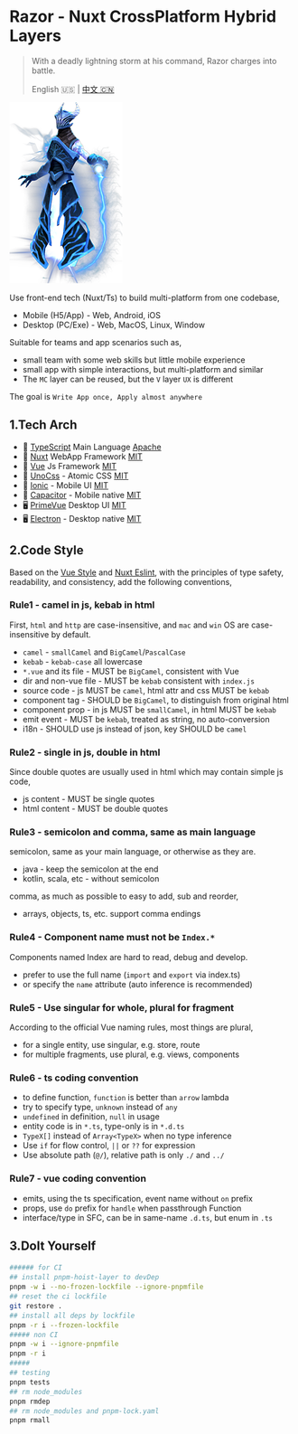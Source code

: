 ﻿# Razor - Nuxt CrossPlatform Hybrid Layers

> With a deadly lightning storm at his command, Razor charges into battle.
>
> English 🇺🇸 | [中文 🇨🇳](readme-zh.md)

![razor](./razor.png)

Use front-end tech (Nuxt/Ts) to build multi-platform from one codebase,

* Mobile (H5/App) - Web, Android, iOS
* Desktop (PC/Exe) - Web, MacOS, Linux, Window

Suitable for teams and app scenarios such as,

* small team with some web skills but little mobile experience
* small app with simple interactions, but multi-platform and similar
* The `MC` layer can be reused, but the `V` layer `UX` is different

The goal is `Write App once, Apply almost anywhere`

## 1.Tech Arch

* 💎 [TypeScript](https://www.typescriptlang.org) Main Language [Apache]
* 🚀 [Nuxt](https://nuxt.com) WebApp Framework [MIT]
* 🧩 [Vue](https://vuejs.org) Js Framework [MIT]
* 💄 [UnoCss](https://unocss.dev) - Atomic CSS [MIT]
* 📱 [Ionic](https://ionicframework.com) - Mobile UI [MIT]
* 📱 [Capacitor](https://capacitorjs.com) - Mobile native [MIT]
* 🖥️ [PrimeVue](https://primevue.org) Desktop UI [MIT]
* 🖥️ [Electron](https://capacitor-community.github.io/electron) - Desktop native [MIT]

[MIT]: https://opensource.org/licenses/MIT
[Apache]: https://www.apache.org/licenses/LICENSE-2.0.html

## 2.Code Style

Based on the [Vue Style](https://vuejs.org/style-guide/) and [Nuxt Eslint](https://nuxt.com/docs/guide/concepts/code-style), with the principles of
type safety, readability, and consistency, add the following conventions,

### Rule1 - camel in js, kebab in html

First, `html` and `http` are case-insensitive, and `mac` and `win` OS are case-insensitive by default.

* `camel` - `smallCamel` and `BigCamel`/`PascalCase`
* `kebab` - `kebab-case` all lowercase
* `*.vue` and its file - MUST be `BigCamel`, consistent with Vue
* dir and non-vue file - MUST be `kebab` consistent with `index.js`
* source code - js MUST be `camel`, html attr and css MUST be `kebab`
* component tag - SHOULD be `BigCamel`, to distinguish from original html
* component prop - in js MUST be `smallCamel`, in html MUST be `kebab`
* emit event - MUST be `kebab`, treated as string, no auto-conversion
* i18n - SHOULD use js instead of json, key SHOULD be `camel`

### Rule2 - single in js, double in html

Since double quotes are usually used in html which may contain simple js code,

* js content - MUST be single quotes
* html content - MUST be double quotes

### Rule3 - semicolon and comma, same as main language

semicolon, same as your main language, or otherwise as they are.

* java - keep the semicolon at the end
* kotlin, scala, etc - without semicolon

comma, as much as possible to easy to add, sub and reorder,

* arrays, objects, ts, etc. support comma endings

### Rule4 - Component name must not be `Index.*`

Components named Index are hard to read, debug and develop.

* prefer to use the full name (`import` and `export` via index.ts)
* or specify the `name` attribute (auto inference is recommended)

### Rule5 - Use singular for whole, plural for fragment

According to the official Vue naming rules, most things are plural,

* for a single entity, use singular, e.g. store, route
* for multiple fragments, use plural, e.g. views, components

### Rule6 - ts coding convention

* to define function, `function` is better than `arrow` lambda
* try to specify type, `unknown` instead of `any`
* `undefined` in definition, `null` in usage
* entity code is in `*.ts`, type-only is in `*.d.ts`
* `TypeX[]` instead of `Array<TypeX>` when no type inference
* Use `if` for flow control, `||` or `??` for expression
* Use absolute path (`@/`), relative path is only `./` and `../`

### Rule7 - vue coding convention

* emits, using the ts specification, event name without `on` prefix
* props, use `do` prefix for `handle` when passthrough Function
* interface/type in SFC, can be in same-name `.d.ts`, but enum in `.ts`

## 3.DoIt Yourself

```bash
###### for CI
## install pnpm-hoist-layer to devDep
pnpm -w i --no-frozen-lockfile --ignore-pnpmfile
## reset the ci lockfile
git restore .
## install all deps by lockfile
pnpm -r i --frozen-lockfile
##### non CI
pnpm -w i --ignore-pnpmfile
pnpm -r i
#####
## testing
pnpm tests
## rm node_modules
pnpm rmdep
## rm node_modules and pnpm-lock.yaml
pnpm rmall
```
